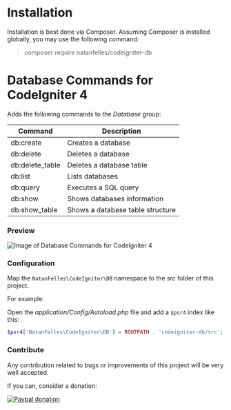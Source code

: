# Installation
Installation is best done via Composer. Assuming Composer is installed globally, you may use the following command:

> composer require natanfelles/codeigniter-db

# Database Commands for CodeIgniter 4

Adds the following commands to the *Database* group:

 Command        | Description
--------------- | --------------------------------
db:create       | Creates a database
db:delete       | Deletes a database
db:delete_table | Deletes a database table
db:list         | Lists databases
db:query        | Executes a SQL query
db:show         | Shows databases information
db:show_table   | Shows a database table structure

### Preview

![Image of Database Commands for CodeIgniter 4](https://natanfelles.github.io/assets/img_posts/codeigniter-db.png)

### Configuration

Map the `NatanFelles\CodeIgniter\DB` namespace to the *src* folder of this project.

For example:

Open the *application/Config/Autoload.php* file and add a `$psr4` index like this:

```php
$psr4['NatanFelles\CodeIgniter\DB'] = ROOTPATH . 'codeigniter-db/src';
```

### Contribute

Any contribution related to bugs or improvements of this project will be very well accepted.

If you can, consider a donation:

[![Paypal donation](https://www.paypalobjects.com/en_US/i/btn/btn_donateCC_LG.gif)](https://www.paypal.com/cgi-bin/webscr?cmd=_s-xclick&hosted_button_id=2EYQMLYN8GSU6)
